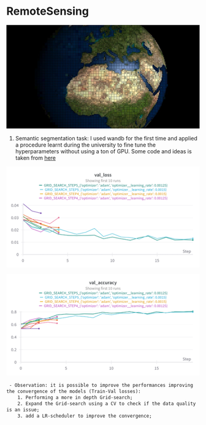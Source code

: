 # RemoteSensing

![alt text](https://github.com/SimBoex/RemoteSensing/blob/a6bb136d9fda2caca6fd9da88827fd3a430e9562/Folder_Name.jpg)



1. Semantic segmentation task:
   I used wandb for the first time and applied a procedure learnt during the university to fine tune the hyperparameters without using a ton of GPU.
   Some code and ideas is taken from [here](https://www.youtube.com/@DigitalSreeni)


  ![img1](https://github.com/SimBoex/RemoteSensing/blob/6e393f39eda12bb88a09781afa3442b7f800336c/Wandb_images/W%26B%20Chart%2025_06_2024%2C%2015_45_00.png)

  ![img1](https://github.com/SimBoex/RemoteSensing/blob/6e393f39eda12bb88a09781afa3442b7f800336c/Wandb_images/W%26B%20Chart%2025_06_2024%2C%2015_44_46.png)


     - Observation: it is possible to improve the performances improving the convergence of the models (Train-Val losses):
        1. Performing a more in depth Grid-search;
        2. Expand the Grid-search using a CV to check if the data quality is an issue;
        3. add a LR-scheduler to improve the convergence;


